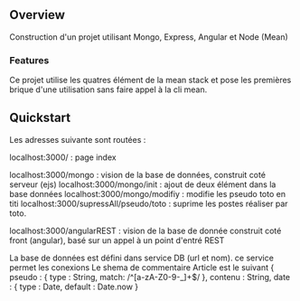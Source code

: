 # 

## Overview

Construction d'un projet utilisant Mongo, Express, Angular et Node (Mean)

### Features

Ce projet utilise les quatres élément de la mean stack et pose les premières brique d'une utilisation sans faire
appel à la cli mean.

## Quickstart

Les adresses suivante sont routées :

localhost:3000/ : page index

localhost:3000/mongo : vision de la base de données, construit coté serveur (ejs)
localhost:3000/mongo/init : ajout de deux élément dans la base données
localhost:3000/mongo/modifiy : modifie les pseudo toto en titi
localhost:3000/supressAll/pseudo/toto : suprime les postes réaliser par toto.

localhost:3000/angularREST : vision de la base de donnée construit coté front (angular), basé sur un appel à un point
d'entré REST

La base de données est défini dans service DB (url et nom). ce service permet les conexions
Le shema de commentaire Article est le suivant
{
 pseudo : { type : String, match: /^[a-zA-Z0-9-_]+$/ },
 contenu : String,
 date : { type : Date, default : Date.now }